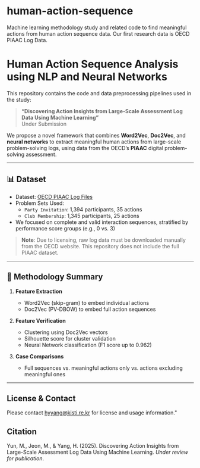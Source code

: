 # human-action-sequence

Machine learning methodology study and related code to find meaningful actions from human action sequence data.
Our first research data is OECD PIAAC Log Data.

# Human Action Sequence Analysis using NLP and Neural Networks

This repository contains the code and data preprocessing pipelines used in the study:

> **“Discovering Action Insights from Large-Scale Assessment Log Data Using Machine Learning”**  
> Under Submission

We propose a novel framework that combines **Word2Vec**, **Doc2Vec**, and **neural networks** to extract meaningful human actions from large-scale problem-solving logs, using data from the OECD’s **PIAAC** digital problem-solving assessment.


---

## 📊 Dataset

- Dataset: [OECD PIAAC Log Files](https://www.oecd.org/en/data/datasets/piaac-1st-cycle-database.html)
- Problem Sets Used:
  - `Party Invitation`: 1,394 participants, 35 actions
  - `Club Membership`: 1,345 participants, 25 actions
- We focused on complete and valid interaction sequences, stratified by performance score groups (e.g., 0 vs. 3)

> **Note**: Due to licensing, raw log data must be downloaded manually from the OECD website. This repository does not include the full PIAAC dataset.

---

## 🧠 Methodology Summary

1. **Feature Extraction**
   - Word2Vec (skip-gram) to embed individual actions
   - Doc2Vec (PV-DBOW) to embed full action sequences

2. **Feature Verification**
   - Clustering using Doc2Vec vectors
   - Silhouette score for cluster validation
   - Neural Network classification (F1 score up to 0.962)

3. **Case Comparisons**
   - Full sequences vs. meaningful actions only vs. actions excluding meaningful ones

---

## License & Contact

Please contact hyyang@kisti.re.kr for license and usage information."


## Citation

Yun, M., Jeon, M., & Yang, H. (2025). Discovering Action Insights from Large-Scale Assessment Log Data Using Machine Learning. *Under review for publication*.




